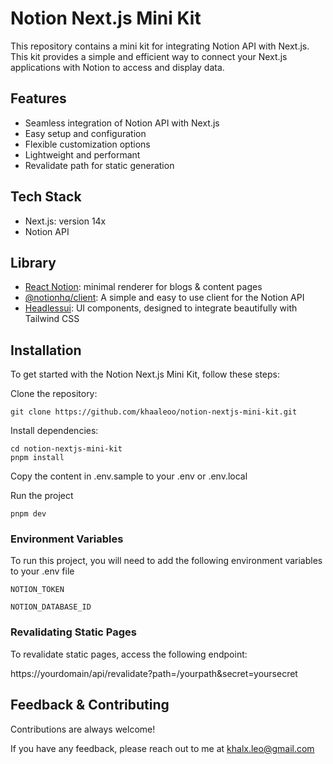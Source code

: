 # Notion Next.js Mini Kit

This repository contains a mini kit for integrating Notion API with Next.js. This kit provides a simple and efficient way to connect your Next.js applications with Notion to access and display data.


## Features

- Seamless integration of Notion API with Next.js
- Easy setup and configuration
- Flexible customization options
- Lightweight and performant
- Revalidate path for static generation

## Tech Stack

- Next.js: version 14x
- Notion API

## Library
- [React Notion](https://github.com/splitbee/react-notion): minimal renderer for blogs & content pages
- [@notionhq/client](https://www.npmjs.com/package/@notionhq/client): A simple and easy to use client for the Notion API
- [Headlessui](https://headlessui.com/): UI components, designed to integrate beautifully with Tailwind CSS


## Installation

To get started with the Notion Next.js Mini Kit, follow these steps:
    
Clone the repository:
```
git clone https://github.com/khaaleoo/notion-nextjs-mini-kit.git
```    

Install dependencies:
```
cd notion-nextjs-mini-kit
pnpm install
```

Copy the content in .env.sample to your .env or .env.local

Run the project
```
pnpm dev
```


### Environment Variables

To run this project, you will need to add the following environment variables to your .env file

`NOTION_TOKEN`

`NOTION_DATABASE_ID`


### Revalidating Static Pages

To revalidate static pages, access the following endpoint:

https://yourdomain/api/revalidate?path=/yourpath&secret=yoursecret



## Feedback & Contributing

Contributions are always welcome!

If you have any feedback, please reach out to me at khalx.leo@gmail.com